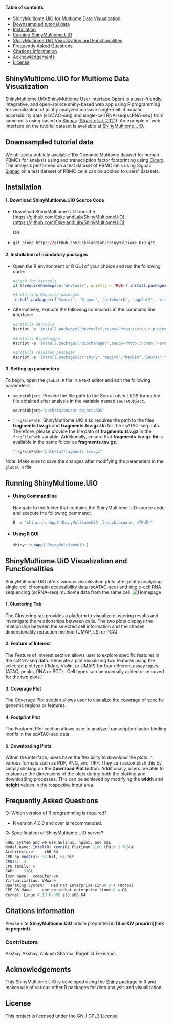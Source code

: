 #### Table of contents

- [ShinyMultiome.UiO for Multiome Data Visualization](#shinymultiomeuio-for-multiome-data-visualization)
- [Downsampled tutorial data](#downsampled-tutorial-data)
- [Installation](#installation)
- [Running ShinyMultiome.UiO](#running-shinymultiomeuio)
- [ShinyMultiome.UiO Visualization and Functionalities](#shinymultiomeuio-visualization-and-functionalities)
- [Frequently Asked Questions](#frequently-asked-questions)
- [Citations information](#citations-information)
- [Acknowledgements](#acknowledgements)
- [License](#license)

## ShinyMultiome.UiO for Multiome Data Visualization

[ShinyMultiome.UiO](https://cancell.medisin.uio.no/ShinyMultiome.UiO)(ShinyMultiome User interface Open) is a user-friendly, integrative, and open-source shiny-based web app using R programming for visualization of jointly analyzed massive single-cell chromatin accessibility data (scATAC-seq) and single-cell RNA-seq(scRNA-seq) from same cells using based on [Signac](https://stuartlab.org/signac/articles/pbmc_multiomic.html) ([Stuart et al, 2021](https://www.nature.com/articles/s41592-021-01282-5)).
An example of web interface on the tutorial dataset is available at [ShinyMultiome.UiO](https://cancell.medisin.uio.no/ShinyMultiome.UiO). 


## Downsampled tutorial data
We utilized a publicly available 10x Genomic Multiome dataset for human PBMCs for analysis using  and transcription factor footprinting using [Cicero](https://stuartlab.org/signac/articles/footprint.html). The analysis performed on a test dataset of PBMC cells using Signac [Signac](https://stuartlab.org/signac/articles/pbmc_multiomic.html) on a test dataset of PBMC cells can be applied to users' datasets. 

## Installation

#### 1. Download ShinyMultiome.UiO Source Code  
  +  Download ShinyMultiome.UiO from the [https://github.com/EskelandLab/ShinyMultiomeUiO](https://github.com/EskelandLab/ShinyMultiomeUiO).

      OR
  +   ```r 
      git clone https://github.com/EskelandLab/ShinyMultiome.UiO.git
      ```

#### 2. Installation of mandatory packages  
  + Open the R environment or R GUI of your choice and run the following code:
    
     ```r 
     #check for devtools
     if (!requireNamespace("devtools", quietly = TRUE)) install.packages("devtools")
    
    #Installing Required packages 
    install.packages(c("Seurat", "Signac", "patchwork", "ggplot2", "viridis", "shiny", "shinybusy", "shinyBS", "BSgenome.Hsapiens.UCSC.hg38"))

    ```

 + Alternatively, execute the following commands in the command line interface:


     ```r 
     #Installs devtools
     Rscript -e 'install.packages("devtools",repos="http://cran.r-project.org")'
     
     #Installs BiocManager
     Rscript -e 'install.packages("BiocManager",repos="http://cran.r-project.org")'
     
     #Installs required packages 
     Rscript -e 'install.packages(c("shiny","magick","hexbin","Seurat","shinybusy","gridExtra", "grid","shinycssloaders"))' 
     ``` 

#### 3. Setting up parameters  
To begin, open the `global.R` file in a text editor and edit the following parameters:


* `seuratObject`: Provide the file path to the Seurat object RDS formatted file obtained after analysis in the variable named `seuratObject`.
  ```r
  seuratObject="path/to/seurat-object.RDS"
  ```

*  `fragFilePath`: ShinyMultiome.UiO also requires the path to the files <b>fragments.tsv.gz</b> and <b>fragments.tsv.gz.tbi</b> for the scATAC-seq data. Therefore, please provide the file path of <b>fragments.tsv.gz</b> in the  `fragFilePath` variable. Additionally, ensure that <b>fragments.tsv.gz.tbi</b> is available in the same folder as <b>fragments.tsv.gz</b>.
  
   ```r
   fragFilePath="path/to/fragments.tsv.gz"
   ```
Note: Make sure to save the changes after modifying the parameters in the `global.R` file.



## Running ShinyMultiome.UiO  
  +  #### Using Commandline
     Navigate to the folder that contains the ShinyMultiome.UiO source code and execute the following command:
    
       ```r  
       R -e "shiny::runApp('ShinyMultiomeUiO',launch.browser =TRUE)" 
       ```
  +  #### Using R GUI 
      ```r 
      shiny::runApp('ShinyMultiomeUiO')
      ```
     
## ShinyMultiome.UiO Visualization and Functionalities

ShinyMultiome.UiO offers various visualization plots after jointly analyzing single-cell chromatin accessibility data (scATAC-seq) and single-cell RNA sequencing (scRNA-seq) multiome data from the same cell. 
![Homepage](https://github.com/EskelandLab/ShinyMultiomeUiO/assets/32255128/f781e957-0eef-442a-b813-1e606b788dbd)


#### 1. Clustering Tab

The Clustering tab provides a platform to visualize clustering results and investigate the relationships between cells. The two plots displays the relationship between the selected cell information and the chosen dimensionality reduction method (UMAP, LSI or PCA).

#### 2. Feature of Interest

The Feature of Interest section allows user to explore specific features in the scRNA-seq data. Generate a plot visualizing two features using the selected plot type (Ridge, Violin, or UMAP) for four different assay types (ATAC, peaks, RNA or SCT) . Cell types can be manually added or removed for the two plots."

#### 3. Coverage Plot

The Coverage Plot section allows user to visualize the coverage of specific genomic regions or features.
    

#### 4. Footprint Plot

The Footprint Plot section allows user to analyze transcription factor binding motifs in the scATAC-seq data.
     

#### 5. Downloading Plots
 
Within the interface, users have the flexibility to download the plots in various formats such as PDF, PNG, and TIFF. They can accomplish this by simply clicking on the <b>Download Plot</b> button. Additionally, users are able to customize the dimensions of the plots during both the plotting and downloading processes. This can be achieved by modifying the <b>width</b> and <b>height</b> values in the respective input area.

## Frequently Asked Questions 
Q: Which version of R programming is required?
* R version 4.0.0  and over is recommended.  


Q: Specification of ShinyMultiome.UiO server?

```r 
RHEL system and we use SElinux, nginx, and SSL
Model name:	Intel(R) Xeon(R) Platinum 8168 CPU @ 2.70GHz
Architecture:	 x86_64
CPU op-mode(s):	32-bit, 64-bit
CPU(s):	4
CPU family:	6
RAM:	31Gi
Icon name:	computer-vm
Virtualization:	VMware
Operating System:	Red Hat Enterprise Linux 8.4 (Ootpa)
CPE OS Name:	cpe:/o:redhat:enterprise_linux:8.4:GA
Kernel:	Linux 4.18.0-305.el8.x86_64
```

## Citations information
Please cite **ShinyMultiome.UiO** article preprinted in **[BiorXiV preprint](link to preprint).**

### Contributors
Akshay Akshay, Ankush Sharma, Ragnhild Eskeland. 


## Acknowledgements

This ShinyMultiome.UiO is developed using the [Shiny](https://shiny.rstudio.com/) package in R and makes use of various other R packages for data analysis and visualization.

## License

This project is licensed under the [GNU GPL3 License](LICENSE).

